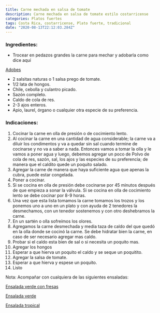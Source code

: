 ```yaml
---
title: Carne mechada en salsa de tomate
description: Carne mechada en salsa de tomate estilo costarricense
categories: Platos fuertes
tags: Costa Rica, costarricense, Plato fuerte, tradicional
date: "2020-08-13T22:12:03.284Z"
---
```


### Ingredientes:

- Trocear en pedazos grandes la carne para mechar y adobarla como dice aquí

[Adobes ](https://www.notion.so/Adobes-4c61df92a4b64357801ad1f68a71e99f)

- 2 salsitas naturas o 1 salsa prego de tomate.
- 1/2 lata de hongos.
- Chile, cebolla y culantro picado.
- Sazón completo.
- Caldo de cola de res.
- 2-3 ajos enteros.
- Apio, laurel, órgano o cualquier otra especie de su preferencia.

### Indicaciones:

1. Cocinar la carne en olla de presión o de cocimiento lento. 
2. Al cocinar la carne en una cantidad de agua considerable; la carne va a diluir los condimentos y va a quedar sin sal cuando termine de cocinarse y no va a saber a nada. Entonces vamos a tomar la olla y le vamos a poner agua y luego, debemos agregar un poco de Polvo de cola de res, sazón, sal, los ajos y las especies de su preferencia; de manera que el caldito quede un poquito salado.
3. Agregar la carne de manera que haya suficiente agua que apenas la cubra, puede estar congelada.
4. Poner a cocinar.
5. Si se cocina en olla de presión debe cocinarse por 45 minutos después de que empieza a sonar la válvula. Si se cocina en olla de cocimiento lento se debe cocinar por 8-9 horas.
6. Una vez que esta lista tomamos la carne tomamos los trozos y los ponemos uno a uno en un plato y con ayuda de 2 tenedores la desmechamos, con un tenedor sostenemos y con otro deshebramos la carne.
7. En un sartén o olla sofreímos los olores. 
8. Agregamos la carne desmechada y media taza de caldo del que quedó en la olla donde se cocinó la carne. Se debe hidratar bien la carne, en caso de ser necesario agregar mas caldo.
9. Probar si el caldo esta bien de sal o si necesita un poquito mas. 
10. Agregar los hongos
11. Esperar a que hierva un poquito el caldo y se seque un poquitito.
12. Agregar la salsa de tomate. 
13. Esperar a que hierva y espese un poquito.
14. Listo 

Nota: Acompañar con cualquiera de las siguientes ensaladas:

[Ensalada verde con fresas](https://www.notion.so/Ensalada-verde-con-fresas-7494cc059bc64450a5d1f84075fbbc24)

[Ensalada verde](https://www.notion.so/Ensalada-verde-b74d28ddcd2544aca595a8a00c068ee4)

[Ensalada tropical](https://www.notion.so/Ensalada-tropical-383a610c27fc4bd99907ea32792b9a10)